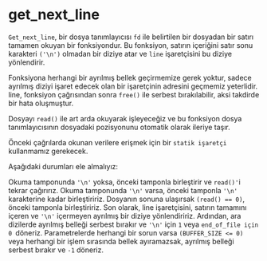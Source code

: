 # get_next_line
`Get_next_line`, bir dosya tanımlayıcısı `fd` ile belirtilen bir dosyadan bir satırı tamamen okuyan bir fonksiyondur. Bu fonksiyon, satırın içeriğini satır sonu karakteri `('\n')` olmadan bir diziye atar ve `line` işaretçisini bu diziye yönlendirir.

Fonksiyona herhangi bir ayrılmış bellek geçirmemize gerek yoktur, sadece ayrılmış diziyi işaret edecek olan bir işaretçinin adresini geçmemiz yeterlidir. line, fonksiyon çağrısından sonra `free()` ile serbest bırakılabilir, aksi takdirde bir hata oluşmuştur.

Dosyayı `read()` ile art arda okuyarak işleyeceğiz ve bu fonksiyon dosya tanımlayıcısının dosyadaki pozisyonunu otomatik olarak ileriye taşır.

Önceki çağrılarda okunan verilere erişmek için bir `statik işaretçi` kullanmamız gerekecek.

Aşağıdaki durumları ele almalıyız:

Okuma tamponunda `'\n'` yoksa, önceki tamponla birleştirir ve `read()'`i tekrar çağırırız.
Okuma tamponunda `'\n'` varsa, önceki tamponla `'\n'` karakterine kadar birleştiririz.
Dosyanın sonuna ulaşırsak `(read() == 0)`, önceki tamponla birleştiririz.
Son olarak, line işaretçisini, satırın tamamını içeren ve `'\n'` içermeyen ayrılmış bir diziye yönlendiririz. Ardından, ara dizilerde ayrılmış belleği serbest bırakır ve `'\n'` için `1` veya `end_of_file için 0 `döneriz.
Parametrelerde herhangi bir sorun varsa `(BUFFER_SIZE <= 0)` veya herhangi bir işlem sırasında bellek ayıramazsak, ayrılmış belleği serbest bırakır ve `-1` döneriz.
